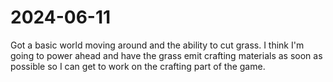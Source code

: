 # 2024-06-11

Got a basic world moving around and the ability to cut grass. I think I'm going to power ahead and have the grass emit crafting materials as soon as possible so I can get to work on the crafting part of the game.